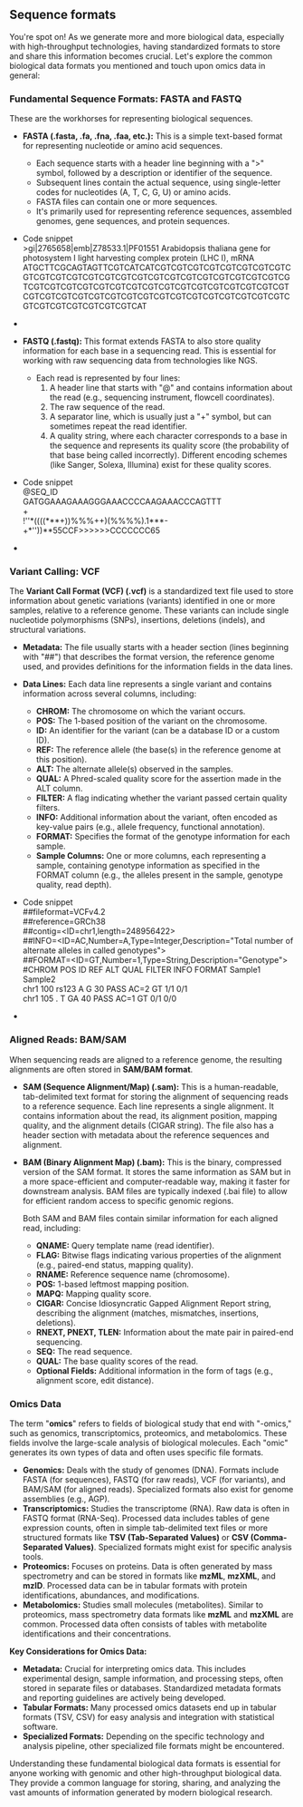 **Sequence formats**  
---

You're spot on\! As we generate more and more biological data, especially with high-throughput technologies, having standardized formats to store and share this information becomes crucial. Let's explore the common biological data formats you mentioned and touch upon omics data in general:

### **Fundamental Sequence Formats: FASTA and FASTQ**

These are the workhorses for representing biological sequences.

* **FASTA (.fasta, .fa, .fna, .faa, etc.):** This is a simple text-based format for representing nucleotide or amino acid sequences.

  * Each sequence starts with a header line beginning with a "\>" symbol, followed by a description or identifier of the sequence.  
  * Subsequent lines contain the actual sequence, using single-letter codes for nucleotides (A, T, C, G, U) or amino acids.  
  * FASTA files can contain one or more sequences.  
  * It's primarily used for representing reference sequences, assembled genomes, gene sequences, and protein sequences.  
* Code snippet  
  \>gi|2765658|emb|Z78533.1|PF01551 Arabidopsis thaliana gene for photosystem I light harvesting complex protein (LHC I), mRNA  
  ATGCTTCGCAGTAGTTCGTCATCATCGTCGTCGTCGTCGTCGTCGTCGTCGTCGTCGTCGTCGTCGTCGTCGTCGTCGTCGTCGTCGTCGTCGTCGTCGTCGTCGTCGTCGTCGTCGTCGTCGTCGTCGTCGTCGTCGTCGTCGTCGTCGTCGTCGTCGTCGTCGTCGTCGTCGTCGTCGTCGTCGTCGTCGTCGTCGTCGTCGTCGTCGTCGTCGTCAT  
*   
* **FASTQ (.fastq):** This format extends FASTA to also store quality information for each base in a sequencing read. This is essential for working with raw sequencing data from technologies like NGS.

  * Each read is represented by four lines:  
    1. A header line that starts with "@" and contains information about the read (e.g., sequencing instrument, flowcell coordinates).  
    2. The raw sequence of the read.  
    3. A separator line, which is usually just a "+" symbol, but can sometimes repeat the read identifier.  
    4. A quality string, where each character corresponds to a base in the sequence and represents its quality score (the probability of that base being called incorrectly). Different encoding schemes (like Sanger, Solexa, Illumina) exist for these quality scores.  
* Code snippet  
  @SEQ\_ID  
  GATGGAAAGAAAGGGAAACCCCAAGAAACCCAGTTT  
  \+  
  \!''\*((((\*\*\*+))%%%++)(%%%%).1\*\*\*-+\*''))\*\*55CCF\>\>\>\>\>\>CCCCCCC65  
* 

### **Variant Calling: VCF**

The **Variant Call Format (VCF) (.vcf)** is a standardized text file used to store information about genetic variations (variants) identified in one or more samples, relative to a reference genome. These variants can include single nucleotide polymorphisms (SNPs), insertions, deletions (indels), and structural variations.

* **Metadata:** The file usually starts with a header section (lines beginning with "\#\#") that describes the format version, the reference genome used, and provides definitions for the information fields in the data lines.

* **Data Lines:** Each data line represents a single variant and contains information across several columns, including:

  * **CHROM:** The chromosome on which the variant occurs.  
  * **POS:** The 1-based position of the variant on the chromosome.  
  * **ID:** An identifier for the variant (can be a database ID or a custom ID).  
  * **REF:** The reference allele (the base(s) in the reference genome at this position).  
  * **ALT:** The alternate allele(s) observed in the samples.  
  * **QUAL:** A Phred-scaled quality score for the assertion made in the ALT column.  
  * **FILTER:** A flag indicating whether the variant passed certain quality filters.  
  * **INFO:** Additional information about the variant, often encoded as key-value pairs (e.g., allele frequency, functional annotation).  
  * **FORMAT:** Specifies the format of the genotype information for each sample.  
  * **Sample Columns:** One or more columns, each representing a sample, containing genotype information as specified in the FORMAT column (e.g., the alleles present in the sample, genotype quality, read depth).

* Code snippet  
  \#\#fileformat=VCFv4.2  
  \#\#reference=GRCh38  
  \#\#contig=\<ID=chr1,length=248956422\>  
  \#\#INFO=\<ID=AC,Number=A,Type=Integer,Description="Total number of alternate alleles in called genotypes"\>  
  \#\#FORMAT=\<ID=GT,Number=1,Type=String,Description="Genotype"\>  
  \#CHROM POS ID REF ALT QUAL FILTER INFO FORMAT Sample1 Sample2  
  chr1 100 rs123 A G 30 PASS AC=2 GT 1/1 0/1  
  chr1 105 . T GA 40 PASS AC=1 GT 0/1 0/0  
* 

### **Aligned Reads: BAM/SAM**

When sequencing reads are aligned to a reference genome, the resulting alignments are often stored in **SAM/BAM format**.

* **SAM (Sequence Alignment/Map) (.sam):** This is a human-readable, tab-delimited text format for storing the alignment of sequencing reads to a reference sequence. Each line represents a single alignment. It contains information about the read, its alignment position, mapping quality, and the alignment details (CIGAR string). The file also has a header section with metadata about the reference sequences and alignment.

* **BAM (Binary Alignment Map) (.bam):** This is the binary, compressed version of the SAM format. It stores the same information as SAM but in a more space-efficient and computer-readable way, making it faster for downstream analysis. BAM files are typically indexed (.bai file) to allow for efficient random access to specific genomic regions.

   Both SAM and BAM files contain similar information for each aligned read, including:

  * **QNAME:** Query template name (read identifier).  
  * **FLAG:** Bitwise flags indicating various properties of the alignment (e.g., paired-end status, mapping quality).  
  * **RNAME:** Reference sequence name (chromosome).  
  * **POS:** 1-based leftmost mapping position.  
  * **MAPQ:** Mapping quality score.  
  * **CIGAR:** Concise Idiosyncratic Gapped Alignment Report string, describing the alignment (matches, mismatches, insertions, deletions).  
  * **RNEXT, PNEXT, TLEN:** Information about the mate pair in paired-end sequencing.  
  * **SEQ:** The read sequence.  
  * **QUAL:** The base quality scores of the read.  
  * **Optional Fields:** Additional information in the form of tags (e.g., alignment score, edit distance).

### **Omics Data**

The term "**omics**" refers to fields of biological study that end with "-omics," such as genomics, transcriptomics, proteomics, and metabolomics. These fields involve the large-scale analysis of biological molecules. Each "omic" generates its own types of data and often uses specific file formats.

* **Genomics:** Deals with the study of genomes (DNA). Formats include FASTA (for sequences), FASTQ (for raw reads), VCF (for variants), and BAM/SAM (for aligned reads). Specialized formats also exist for genome assemblies (e.g., AGP).  
* **Transcriptomics:** Studies the transcriptome (RNA). Raw data is often in FASTQ format (RNA-Seq). Processed data includes tables of gene expression counts, often in simple tab-delimited text files or more structured formats like **TSV (Tab-Separated Values)** or **CSV (Comma-Separated Values)**. Specialized formats might exist for specific analysis tools.  
* **Proteomics:** Focuses on proteins. Data is often generated by mass spectrometry and can be stored in formats like **mzML**, **mzXML**, and **mzID**. Processed data can be in tabular formats with protein identifications, abundances, and modifications.  
* **Metabolomics:** Studies small molecules (metabolites). Similar to proteomics, mass spectrometry data formats like **mzML** and **mzXML** are common. Processed data often consists of tables with metabolite identifications and their concentrations.

**Key Considerations for Omics Data:**

* **Metadata:** Crucial for interpreting omics data. This includes experimental design, sample information, and processing steps, often stored in separate files or databases. Standardized metadata formats and reporting guidelines are actively being developed.  
* **Tabular Formats:** Many processed omics datasets end up in tabular formats (TSV, CSV) for easy analysis and integration with statistical software.  
* **Specialized Formats:** Depending on the specific technology and analysis pipeline, other specialized file formats might be encountered.

Understanding these fundamental biological data formats is essential for anyone working with genomic and other high-throughput biological data. They provide a common language for storing, sharing, and analyzing the vast amounts of information generated by modern biological research.


